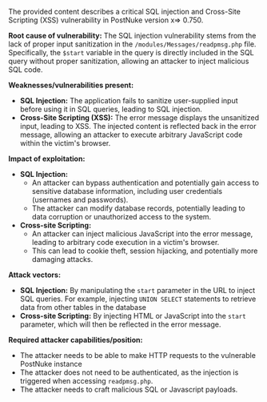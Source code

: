 The provided content describes a critical SQL injection and Cross-Site Scripting (XSS) vulnerability in PostNuke version x=> 0.750.

**Root cause of vulnerability:**
The SQL injection vulnerability stems from the lack of proper input sanitization in the `/modules/Messages/readpmsg.php` file. Specifically, the `$start` variable in the query is directly included in the SQL query without proper sanitization, allowing an attacker to inject malicious SQL code.

**Weaknesses/vulnerabilities present:**
- **SQL Injection:** The application fails to sanitize user-supplied input before using it in SQL queries, leading to SQL injection.
- **Cross-Site Scripting (XSS):**  The error message displays the unsanitized input, leading to XSS. The injected content is reflected back in the error message, allowing an attacker to execute arbitrary JavaScript code within the victim's browser.

**Impact of exploitation:**
- **SQL Injection:**
    - An attacker can bypass authentication and potentially gain access to sensitive database information, including user credentials (usernames and passwords).
    - The attacker can modify database records, potentially leading to data corruption or unauthorized access to the system.
- **Cross-site Scripting:**
    - An attacker can inject malicious JavaScript into the error message, leading to arbitrary code execution in a victim's browser.
    - This can lead to cookie theft, session hijacking, and potentially more damaging attacks.

**Attack vectors:**
- **SQL Injection:** By manipulating the `start` parameter in the URL to inject SQL queries. For example, injecting `UNION SELECT` statements to retrieve data from other tables in the database
- **Cross-site Scripting:** By injecting HTML or JavaScript into the `start` parameter, which will then be reflected in the error message.

**Required attacker capabilities/position:**
- The attacker needs to be able to make HTTP requests to the vulnerable PostNuke instance
- The attacker does not need to be authenticated, as the injection is triggered when accessing `readpmsg.php`.
- The attacker needs to craft malicious SQL or Javascript payloads.